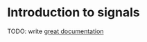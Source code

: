 # Introduction to signals

TODO: write [great documentation](http://jacobian.org/writing/great-documentation/what-to-write/)
